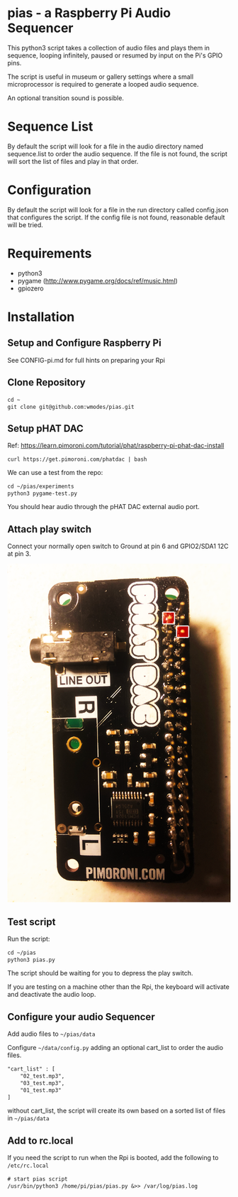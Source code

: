 # pias - a Raspberry Pi Audio Sequencer

This python3 script takes a collection of audio files and plays them in sequence, looping infinitely, paused or resumed by input on the Pi's GPIO pins.

The script is useful in museum or gallery settings where a small microprocessor is required to generate a looped audio sequence.

An optional transition sound is possible.

# Sequence List

By default the script will look for a file in the audio directory named sequence.list to order the audio sequence. If the file is not found, the script will sort the list of files and play in that order.

# Configuration

By default the script will look for a file in the run directory called config.json that configures the script. If the config file is not found, reasonable default will be tried.

# Requirements

* python3
* pygame (http://www.pygame.org/docs/ref/music.html)
* gpiozero

# Installation

## Setup and Configure Raspberry Pi

See CONFIG-pi.md for full hints on preparing your Rpi

## Clone Repository

    cd ~
    git clone git@github.com:wmodes/pias.git

## Setup pHAT DAC

Ref: https://learn.pimoroni.com/tutorial/phat/raspberry-pi-phat-dac-install

    curl https://get.pimoroni.com/phatdac | bash

We can use a test from the repo:

    cd ~/pias/experiments
    python3 pygame-test.py

You should hear audio through the pHAT DAC external audio port.

## Attach play switch

Connect your normally open switch to Ground at pin 6 and GPIO2/SDA1 12C at pin 3.

![Attach switch to pins 3 and 6](https://raw.githubusercontent.com/wmodes/pias/master/images/rpi-and-phat-dac.png "Attach switch to pins 3 and 6")

## Test script

Run the script:

    cd ~/pias
    python3 pias.py

The script should be waiting for you to depress the play switch.

If you are testing on a machine other than the Rpi, the keyboard will activate and deactivate the audio loop.

## Configure your audio Sequencer

Add audio files to ```~/pias/data```

Configure ```~/data/config.py``` adding an optional cart_list to order the audio files.

    "cart_list" : [
        "02_test.mp3",
        "03_test.mp3",
        "01_test.mp3"
    ]

without cart_list, the script will create its own based on a sorted list of files in ```~/pias/data```

## Add to rc.local

If you need the script to run when the Rpi is booted, add the following to ```/etc/rc.local```

    # start pias script
    /usr/bin/python3 /home/pi/pias/pias.py &>> /var/log/pias.log

